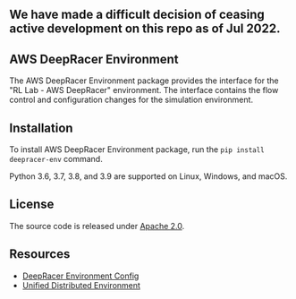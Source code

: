 ## We have made a difficult decision of ceasing active development on this repo as of Jul 2022.

## AWS DeepRacer Environment

The AWS DeepRacer Environment package provides the interface for the "RL Lab - AWS DeepRacer" environment.
The interface contains the flow control and configuration changes for the simulation environment.

## Installation

To install AWS DeepRacer Environment package, run the `pip install deepracer-env` command.

Python 3.6, 3.7, 3.8, and 3.9 are supported on Linux, Windows, and macOS.

## License

The source code is released under [Apache 2.0](https://aws.amazon.com/apache-2-0/).


## Resources
* [DeepRacer Environment Config](https://github.com/aws-deepracer/deepracer-env-config)
* [Unified Distributed Environment](https://github.com/aws-deepracer/ude)
